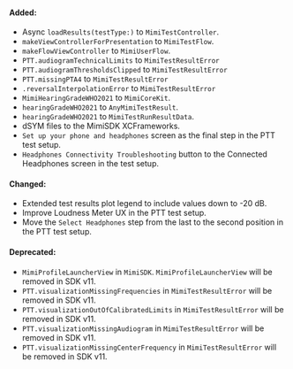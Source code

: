 #### Added:
- Async `loadResults(testType:)` to `MimiTestController`.
- `makeViewControllerForPresentation` to `MimiTestFlow`.
- `makeFlowViewController` to `MimiUserFlow`.
- `PTT.audiogramTechnicalLimits` to `MimiTestResultError`
- `PTT.audiogramThresholdsClipped` to `MimiTestResultError`
- `PTT.missingPTA4` to `MimiTestResultError`
- `.reversalInterpolationError` to `MimiTestResultError`
- `MimiHearingGradeWHO2021` to `MimiCoreKit`.
- `hearingGradeWHO2021` to `AnyMimiTestResult`.
- `hearingGradeWHO2021` to `MimiTestRunResultData`.
- dSYM files to the MimiSDK XCFrameworks.
- `Set up your phone and headphones` screen as the final step in the PTT test setup.
- `Headphones Connectivity Troubleshooting` button to the Connected Headphones screen in the test setup.

#### Changed:
- Extended test results plot legend to include values down to -20 dB.
- Improve Loudness Meter UX in the PTT test setup.
- Move the `Select Headphones` step from the last to the second position in the PTT test setup.

#### Deprecated:
- `MimiProfileLauncherView` in `MimiSDK`. `MimiProfileLauncherView` will be removed in SDK v11.
- `PTT.visualizationMissingFrequencies` in `MimiTestResultError` will be removed in SDK v11.
- `PTT.visualizationOutOfCalibratedLimits` in `MimiTestResultError` will be removed in SDK v11.
- `PTT.visualizationMissingAudiogram` in `MimiTestResultError` will be removed in SDK v11.
- `PTT.visualizationMissingCenterFrequency` in `MimiTestResultError` will be removed in SDK v11.




